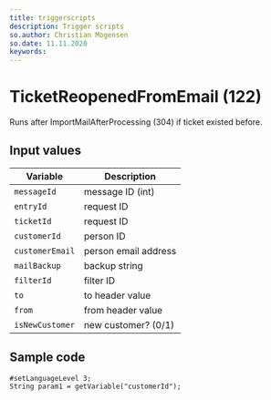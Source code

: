 ```yaml
---
title: triggerscripts
description: Trigger scripts
so.author: Christian Mogensen
so.date: 11.11.2020
keywords:
---
```


# TicketReopenedFromEmail (122)

Runs after ImportMailAfterProcessing (304) if ticket existed before.

## Input values

|Variable|Description|
|---|---|
| `messageId` | message ID (int)|
| `entryId` | request ID|
| `ticketId` | request ID|
| `customerId` | person ID|
| `customerEmail` | person email address|
| `mailBackup` | backup string|
| `filterId` | filter ID|
| `to` | to header value|
| `from` | from header value|
| `isNewCustomer` | new customer? (0/1)|

## Sample code

```crmscript
#setLanguageLevel 3;
String param1 = getVariable("customerId");
```
